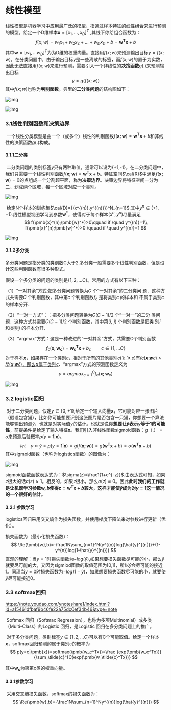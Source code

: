 # 线性模型


线性模型是机器学习中应用最广泛的模型，指通过样本特征的线性组合来进行预测的模型。给定一个D维样本$\pmb{x}=[x_1,...,x_D]^T$ ,其线下你给组合函数为：
$$
f(x;w)=w_1x_1+w_2x_2+...+w_Dx_D+b=\pmb{w^Tx}+b
$$
​		其中$\pmb{w}=[w_1,...w_D]^T$为为D维的权重向量。直接用$f(x;w)$来预测输出目标$y=f(x;w)$。在分类问题中，由于输出目标$y$是一些离散的标签，而$f(x;w)$的置于为实数，因此无法直接用$f(x;w)$来进行预测，需要引入一个非线性的**决策函数**$g(.)$来预测输出目标
$$
y=g(f(x;w))
$$
其中$f(x;w)$也称为**判别函数**。典型的**二分类问题**的结构图如下：

![img](https://gitee.com/shilongshen/image-bad/raw/master/image/20200514123901.png)

![img](https://gitee.com/shilongshen/image-bad/raw/master/image/20200514123630.png)

### 3.1线性判别函数和决策边界

​		一个线性分类模型是由一个（或多个）线性的判别函数$f(\pmb{x;w})=\pmb{w^Tx}+b$和非线性的决策函数$g(.)$构成。

#### 3.1.1二分类

​		二分类问题的类别标签$y$只有两种取值，通常可以设为{+1,-1}。在二分类问题中，我们只需要一个线性判别函数$f(\pmb{x;w})=\pmb{w^Tx}+b$。特征空间$\cal{R}$中满足$f(\pmb{x;w})=0$的点组成一个分割超平面，称为**决策边界**。决策边界将特征空间一分为二，划成两个区域，每一个区域对应一个类别。

![img](https://gitee.com/shilongshen/image-bad/raw/master/image/20200514132429.png)

​		给定N个样本的训练集$\cal{D}={(x^{(n)},y^{(n)}})^N_{n=1}$.其中$y^{n}\in(+1,-1)$.线性模型视图学习到参数$\pmb{w^*}$，使得对于每个样本$(x^{n},y^n)$尽量满足
$$
f(\pmb{x}^(n);\pmb{w}^*)>0\qquad       if \quad y^{(n)}=1\\
f(\pmb{x}^(n);\pmb{w}^*)>0 \qquad		if \quad  y^{(n)}=1
$$


![img](https://gitee.com/shilongshen/image-bad/raw/master/image/20200514123901.png)

#### 3.1.2多分类

​		多分类问题是指分类的类别数C大于2.多分类一般需要多个线性判别函数，但是设计这些判别函数有很多种形式。

假设一个多分类的问题的类别是$\lbrace1,2,...C\rbrace$。常用的方式有以下三种：

（1）“一对其余”方式:把多分类问题转换为𝐶 个“一对其余”的二分类问
题．这种方式共需要𝐶 个判别函数，其中第𝑐 个判别函数$f_c$ 是将类别𝑐 的样本和
不属于类别𝑐 的样本分开．

（2）“一对一方式”：：把多分类问题转换为𝐶(𝐶 − 1)/2 个“一对一”的二分
类问题．这种方式共需要𝐶(𝐶 − 1)/2 个判别函数，其中第(𝑖, 𝑗) 个判别函数是把类
别𝑖 和类别𝑗 的样本分开．

（3）“argmax”方式：这是一种改进的“一对其余"方式，共需要C个判别函数
$$
f_c(\pmb{x,w_c})=\pmb{w_c^Tx}+b_c \qquad c\in\lbrace1,...C\rbrace
$$
对于样本𝒙，<u>如果存在一个类别𝑐，相对于所有的其他类别𝑐(̃ 𝑐 ̃ ≠ 𝑐)有𝑓𝑐(𝒙;𝒘𝑐) ></u>
<u>𝑓𝑐̃(𝒙,𝒘𝑐̃)，那么𝒙属于类别𝑐</u>．“argmax”方式的预测函数定义为
$$
y={argmax}_{c=1}^Cf_c(\pmb{x;w}_c)
$$






![img](https://gitee.com/shilongshen/image-bad/raw/master/image/20200514132247.png)

### 3.2 logistic回归

​		对于二分类问题，假定$y\in\lbrace0,+1\rbrace$,给定一个输入向量$\pmb{x}$，它可能对应一张图片（假设包含猫），比如你可能想要识别这张图片是否包含一只猫，你想要一个算法能够输出预测$\hat{y}$，也就是对实际值$y$的估计。也就是说你**想要让$\hat{y}$表示$y$等于1的可能性**，前提条件是给定了输入特征$\pmb{x}$。我们引入非线性函数sigmoid函数：$g（.）=\sigma$来预测后验概率$p(y=1|\pmb{x})$。
$$
let\quad y\approx\hat{y}=p(y=1|\pmb{x})=g(f(\pmb{x;w}))=g(\pmb{w^Tx}+b)=\sigma(\pmb{w^Tx}+b)
$$
其中sigmoid函数（也称为logistics函数）的图像为：

![img](https://gitee.com/shilongshen/image-bad/raw/master/image/20200514161934.png)

sigmoid函数函数表达式为：$\sigma(z)=\frac1{1+e^{-z}}$.由表达式可知，如果$z$很大的话$\sigma(z)\approx1$。相反的，如果$z$很小，那么$\sigma(z)\approx0$。因此**此时我们的工作就是让机器学习参数$\pmb{w},b$使得$z=\pmb{w^Tx}+b$较大，这样才能使$\hat{y}$成为对$y=1$这一情况的一个很好的估计**。

#### 3.2.1 参数学习

logistics回归采用交叉熵作为损失函数，并使用梯度下降法来对参数进行更新（优化）。

损失函数为（最小化损失函数）：
$$
\Re(\pmb{w},b)=-\frac1N\sum_{n=1}^N(y^{(n)}log(\hat{y}^{(n)})+(1-y^{n})log(1-\hat{y}^{(n)}))
$$
<u>直观的理解</u>：当$y=1$时损失函数为$-log(\hat{y})$,如果想要损失函数尽可能的小，那么$\hat{y}$就要尽可能的大，又因为sigmiod函数的取值范围为[0,1]，所以$\hat{y}$会尽可能的接近1。同理当$y=0$时损失函数为$-log(1-\hat{y})$，如果想要损失函数尽可能的小，就要使$\hat{y}$尽可能接近0。

### 3.3 softmax回归

https://note.youdao.com/ynoteshare1/index.html?id=a15461dfbaf9b46fe22a75dc0ef34b46&type=note

​		Softmax 回归（Softmax Regression），也称为多项Multinomial）或多类（Multi-Class）的Logistic 回归，是Logistic 回归在多分类问题上的推广。

​		对于多分类问题，类别标签$y\in\lbrace1,2,...C\rbrace$可以有C个可能取值。给定一个样本$\pmb{x}$，softmax回归预测的属于类别c的概率为
$$
p(y=c|\pmb{x})=softmax(\pmb{w_c^Tx})=\frac {exp(\pmb{w_c^Tx})}{\sum_\tilde{c}^{C}exp(\pmb{w_\tilde{c}^Tx})}
$$


其中$\pmb{w_c}$为第第c类的权重向量。

#### 3.3.1参数学习

​		采用交叉熵损失函数，softmax的损失函数为：
$$
\Re(\pmb{w},b)=-\frac1N\sum_{n=1}^Ny^{(n)}log(\hat{y}^{(n)})
$$


​		
